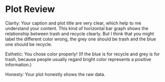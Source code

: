 # Plot Review

Clarity: Your caption and plot title are very clear, which help to me understand your content. This kind of horizontal bar graph shows the relationship between trash and recycle clearly. But I think that you might label the different color wrong, the grey one should be trash and the blue one should be recycle.

Esthetic: You chose color properly! (If the blue is for recycle and grey is for trash, because people usually regard bright color represents a positive information.) 

Honesty: Your plot honestly shows the raw data.
